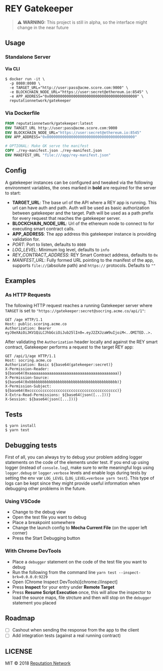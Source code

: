 # REY Gatekeeper
> :warning: **WARNING:** This project is still in alpha, so the interface might change in the near future

## Usage

### Standalone Server

#### Via CLI
```
$ docker run -it \
  -p 8080:8080 \
  -e TARGET_URL="http://user:pass@acme.score.com:9000" \
  -e BLOCKCHAIN_NODE_URL="https://user:secret@ethereum.io:8545" \
  -e APP_ADDRESS="0x0000000000000000000000000000000000000000" \
  reputationnetwork/gatekeeper
```

### Via Dockerfile
```Dockerfile
FROM reputationnetwork/gatekeeper:latest
ENV TARGET_URL http://user:pass@acme.score.com:9000
ENV BLOCKCHAIN_NODE_URL="https://user:secret@ethereum.io:8545"
ENV APP_ADDRESS="0x0000000000000000000000000000000000000000"

# OPTIONAL: Make GK serve the manifest
COPY ./rey-manifest.json ./rey-manifest.json
ENV MANIFEST_URL "file:///app/rey-manifest.json"
```

## Config
A gatekeeper instances can be configured and tweaked via the following environment variables, the ones marked in **bold** are required for the server to start:

- **TARGET_URL**: The base url of the API where a REY app is running. This url can have auth and path. Auth will be used as basic authorization between gatekeeper and the target. Path will be used as a path prefix for every request that reaches the gatekeeper server.
- **BLOCKCHAIN_NODE_URL**: Url of the ethereum node to connect to for executing smart contract calls.
- **APP_ADDRESS**: The app address this gatekeeper instance is providing validation for.
- *PORT*: Port to listen, defaults to `8080`
- *LOG_LEVEL*: Minimum log level, defaults to `info`
- *REY_CONTRACT_ADDRESS*: REY Smart Contract address, defaults to `0x`
- *MANIFEST_URL*: Fully formed URL pointing to the manifest of the app, supports `file://`(absolute path) and `https://` protocols. Defaults to `""`

## Examples

### As HTTP Requests
The following HTTP request reaches a running Gatekeeper server where `TARGET` is set to `"https://gatekeeper:secret@socring.acme.co/api/1"`:
```
GET /age HTTP/1.1
Host: public.scoring.acme.co
Authorization: Bearer eyJ0eXAiOiJKV1QiLCJhbGciOiJub25lIn0=.eyJ2ZXJzaW9uIjoiM<..OMITED..>.
```

After validating the `Authorization` header locally and against the REY smart contract,
Gatekeeper performs a request to the target REY app:

```
GET /api/1/age HTTP/1.1
Host: socring.acme.co
Authorization: Basic ${base64(gatekeeper:secret)}
X-Permission-Reader: ${base64(0xaaaaaaaaaaaaaaaaaaaaaaaaaaaaaaaaaaaaaaaa)}
X-Permission-Source: ${base64(0xbbbbbbbbbbbbbbbbbbbbbbbbbbbbbbbbbbbbbbbb)}
X-Permission-Subject: ${base64(0xcccccccccccccccccccccccccccccccccccccccc)}
X-Extra-Read-Permissions: ${base64(json([...]))}
X-Session: ${base64(json([...]))}
```

## Tests
```
$ yarn install
$ yarn test
```

## Debugging tests
First of all, you can always try to debug your problem adding logger statements on the code of the elements under test. If you end up using logger (instead of `console.log`), make sure to write meaningful logs using `logger.debug` or `logger.verbose` levels and enable logs during tests by setting the env var `LOG_LEVEL` (`LOG_LEVEL=verbose yarn test`). This type of logs can be kept since they might provide useful information when debugging other problems in the future.

### Using VSCode
- Change to the debug view
- Open the test file you want to debug
- Place a breakpoint somewhere
- Change the launch config to **Mocha Current File** (on the upper left corner)
- Press the Start Debugging button

### With Chrome DevTools
- Place a `debugger` statement on the code of the test file you want to debug
- Run the following from the command line `yarn test --inspect-brk=0.0.0.0:9229`
- Open (Chrome Inspect DevTools)[chrome://inspect]
- Press **Inspect** for your entry under **Remote Target**
- Press **Resume Script Execution** once, this will allow the inspector to load the source maps, file strcture and then will stop on the `debugger` statement you placed

## Roadmap
- [ ] Cashout when sending the response from the app to the client
- [ ] Add integration tests (against a real running contract)

## LICENSE
MIT © 2018 [Reputation Network](./LICENSE)
